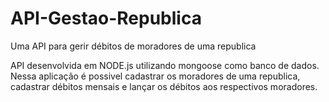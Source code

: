 # API-Gestao-Republica
Uma API para gerir débitos de moradores de uma republica

API desenvolvida em NODE.js utilizando mongoose como banco de dados.
Nessa aplicação é possivel cadastrar os moradores de uma republica, cadastrar débitos mensais e lançar os débitos aos respectivos moradores.
